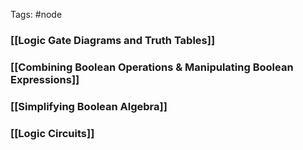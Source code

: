 Tags: #node 

### [[Logic Gate Diagrams and Truth Tables]]

### [[Combining Boolean Operations & Manipulating Boolean Expressions]]

### [[Simplifying Boolean Algebra]]

### [[Logic Circuits]]